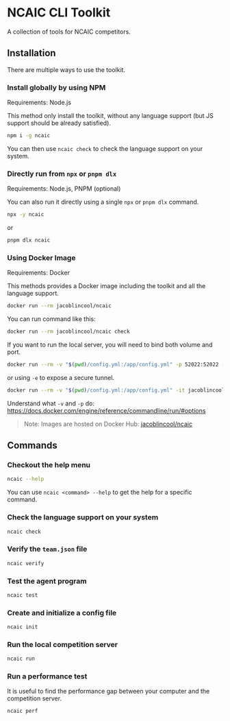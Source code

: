 # NCAIC CLI Toolkit

A collection of tools for NCAIC competitors.

## Installation

There are multiple ways to use the toolkit.

### Install globally by using NPM

Requirements: Node.js

This method only install the toolkit, without any language support (but JS support should be already satisfied).

```sh
npm i -g ncaic
```

You can then use `ncaic check` to check the language support on your system.

### Directly run from `npx` or `pnpm dlx`

Requirements: Node.js, PNPM (optional)

You can also run it directly using a single `npx` or `pnpm dlx` command.

```sh
npx -y ncaic
```

or

```sh
pnpm dlx ncaic
```

### Using Docker Image

Requirements: Docker

This methods provides a Docker image including the toolkit and all the language support.

```sh
docker run --rm jacoblincool/ncaic
```

You can run command like this:

```sh
docker run --rm jacoblincool/ncaic check
```

If you want to run the local server, you will need to bind both volume and port.

```sh
docker run --rm -v "$(pwd)/config.yml:/app/config.yml" -p 52022:52022 -it jacoblincool/ncaic run
```

or using `-e` to expose a secure tunnel.

```sh
docker run --rm -v "$(pwd)/config.yml:/app/config.yml" -it jacoblincool/ncaic run -e
```

Understand what `-v` and `-p` do: <https://docs.docker.com/engine/reference/commandline/run/#options>

> Note: Images are hosted on Docker Hub: [jacoblincool/ncaic](https://hub.docker.com/r/jacoblincool/ncaic/)

## Commands

### Checkout the help menu

```sh
ncaic --help
```

You can use `ncaic <command> --help` to get the help for a specific command.

### Check the language support on your system

```sh
ncaic check
```

### Verify the `team.json` file

```sh
ncaic verify
```

### Test the agent program

```sh
ncaic test
```

### Create and initialize a config file

```sh
ncaic init
```

### Run the local competition server

```sh
ncaic run
```

### Run a performance test

It is useful to find the performance gap between your computer and the competition server.

```sh
ncaic perf
```
